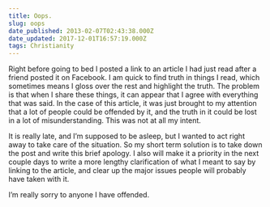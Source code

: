 ```yaml
---
title: Oops.
slug: oops
date_published: 2013-02-07T02:43:38.000Z
date_updated: 2017-12-01T16:57:19.000Z
tags: Christianity
---
```


Right before going to bed I posted a link to an article I had just read after a friend posted it on Facebook. I am quick to find truth in things I read, which sometimes means I gloss over the rest and highlight the truth. The problem is that when I share these things, it can appear that I agree with everything that was said. In the case of this article, it was just brought to my attention that a lot of people could be offended by it, and the truth in it could be lost in a lot of misunderstanding. This was not at all my intent.

It is really late, and I’m supposed to be asleep, but I wanted to act right away to take care of the situation. So my short term solution is to take down the post and write this brief apology. I also will make it a priority in the next couple days to write a more lengthy clarification of what I meant to say by linking to the article, and clear up the major issues people will probably have taken with it.

I’m really sorry to anyone I have offended.
